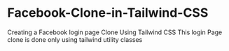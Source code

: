 # Facebook-Clone-in-Tailwind-CSS
Creating a Facebook login page Clone Using Tailwind CSS
This login Page clone is done only using tailwind utility classes
